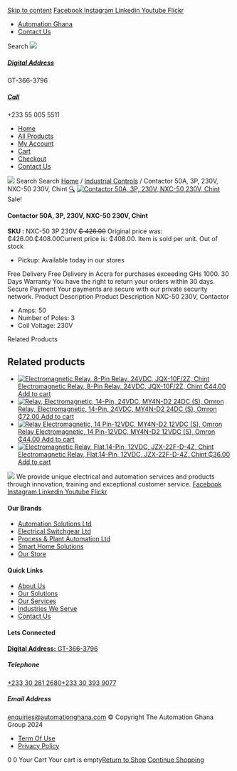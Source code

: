 [Skip to content](https://store.automationghana.com/product/contactor-nxc-50-230v-chint/#content)
[ Facebook ](https://www.facebook.com/automationgh/) [ Instagram ](https://www.instagram.com/automationgh/) [ Linkedin ](https://www.linkedin.com/company/the-automation-ghana-limited/) [ Youtube ](https://www.youtube.com/channel/UCurrRDUSm5oIW39VXjn1u0w) [ Flickr ](https://www.flickr.com/photos/181794037@N07/)
  * [ Automation Ghana ](https://automationghana.com)
  * [ Contact Us ](https://store.automationghana.com/contact/)


Search
[ ![](https://store.automationghana.com/wp-content/uploads/2024/04/Website-TAGG-Logo-BLUE.png) ](https://store.automationghana.com/)
[ ](https://maps.app.goo.gl/m4xeaagWCNbLk4jM6)
#####  [ Digital Address ](https://maps.app.goo.gl/m4xeaagWCNbLk4jM6)
GT-366-3796 
[ ](tel:+233550055511)
#####  [ Call ](tel:+233550055511)
+233 55 005 5511 
  * [Home](https://store.automationghana.com/)
  * [All Products](https://store.automationghana.com/shop/)
  * [My Account](https://store.automationghana.com/my-account/)
  * [Cart](https://store.automationghana.com/cart/)
  * [Checkout](https://store.automationghana.com/checkout/)
  * [Contact Us](https://store.automationghana.com/contact/)


[![](https://store.automationghana.com/wp-content/uploads/2024/04/AutomationGhana_logo_white.png)](https://store.automationghana.com)
Search
Search
[Home](https://store.automationghana.com) / [Industrial Controls](https://store.automationghana.com/product-category/industrial-controls/) / Contactor 50A, 3P, 230V, NXC-50 230V, Chint
[🔍](https://store.automationghana.com/product/contactor-nxc-50-230v-chint/)
[![Contactor 50A, 3P, 230V, NXC-50 230V, Chint](https://store.automationghana.com/wp-content/uploads/2020/04/NXC-40-230V.jpg)](https://store.automationghana.com/wp-content/uploads/2020/04/NXC-40-230V.jpg)
Sale!
####  Contactor 50A, 3P, 230V, NXC-50 230V, Chint 
**SKU :** NXC-50 3P 230V 
~~₵ 426.00~~ Original price was: ₵426.00.₵408.00Current price is: ₵408.00.
Item is sold per unit.
Out of stock
  * Pickup: Available today in our stores


Free Delivery 
Free Delivery in Accra for purchases exceeding GHs 1000. 
30 Days Warranty 
You have the right to return your orders within 30 days. 
Secure Payment 
Your payments are secure with our private security network. 
Product Description
Product Description
NXC-50 230V, Contactor 
  * Amps: 50
  * Number of Poles: 3
  * Coil Voltage: 230V


Related Products 
## Related products
  * [![Electromagnetic Relay, 8-Pin Relay, 24VDC, JQX-10F/2Z, Chint](https://store.automationghana.com/wp-content/uploads/2020/04/11-Pin-Relay-JQX-10F_3Z-220VAC-Chint-2-300x300.jpg)Electromagnetic Relay, 8-Pin Relay, 24VDC, JQX-10F/2Z, Chint ₵44.00 ](https://store.automationghana.com/product/8-pin-relay-jqx-10f-2z-24vdc-chint/)
[Add to cart](https://store.automationghana.com/product/contactor-nxc-50-230v-chint/?add-to-cart=1604)
  * [![Relay, Electromagnetic, 14-Pin, 24VDC, MY4N-D2 24DC \(S\), Omron](https://store.automationghana.com/wp-content/uploads/2020/04/14-Pin-Relay-MY4N-D2-24DC-S-Omron.jpg)Relay, Electromagnetic, 14-Pin, 24VDC, MY4N-D2 24DC (S), Omron ₵72.00 ](https://store.automationghana.com/product/14-pin-relay-my4n-d2-24dc-s-omron/)
[Add to cart](https://store.automationghana.com/product/contactor-nxc-50-230v-chint/?add-to-cart=1601)
  * [![Relay Electromagnetic, 14 Pin-12VDC, MY4N-D2 12VDC \(S\), Omron](https://store.automationghana.com/wp-content/uploads/2020/04/14-Pin-Relay-MY4N-D2-24DC-S-Omron.jpg)Relay Electromagnetic, 14 Pin-12VDC, MY4N-D2 12VDC (S), Omron ₵44.00 ](https://store.automationghana.com/product/14-pin-relay-my4n-d2-12vdc-s-omron/)
[Add to cart](https://store.automationghana.com/product/contactor-nxc-50-230v-chint/?add-to-cart=1600)
  * [![Electromagnetic Relay, Flat,14-Pin, 12VDC, JZX-22F-D-4Z, Chint](https://store.automationghana.com/wp-content/uploads/2020/04/14-Pin-Relay-JZX-22F-D-4Z-24VDC-Chint-300x300.jpg)Electromagnetic Relay, Flat,14-Pin, 12VDC, JZX-22F-D-4Z, Chint ₵36.00 ](https://store.automationghana.com/product/14-pin-relay-jzx-22f-d-4z-12vdc-chint/)
[Add to cart](https://store.automationghana.com/product/contactor-nxc-50-230v-chint/?add-to-cart=1595)


![](https://store.automationghana.com/wp-content/uploads/2024/04/AutomationGhana_logo_white.png)
We provide unique electrical and automation services and products through innovation, training and exceptional customer service.
[ Facebook ](https://www.facebook.com/automationgh/) [ Instagram ](https://www.instagram.com/automationgh/) [ Linkedin ](https://www.linkedin.com/company/the-automation-ghana-limited/) [ Youtube ](https://www.youtube.com/channel/UCurrRDUSm5oIW39VXjn1u0w) [ Flickr ](https://www.flickr.com/photos/181794037@N07/)
#### Our Brands
  * [ Automation Solutions Ltd ](https://store.automationghana.com/product/contactor-nxc-50-230v-chint/)
  * [ Electrical Switchgear Ltd ](https://store.automationghana.com/product/contactor-nxc-50-230v-chint/)
  * [ Process & Plant Automation Ltd ](https://store.automationghana.com/product/contactor-nxc-50-230v-chint/)
  * [ Smart Home Solutions ](https://store.automationghana.com/product/contactor-nxc-50-230v-chint/)
  * [ Our Store ](https://store.automationghana.com/product/contactor-nxc-50-230v-chint/)


#### Quick Links
  * [ About Us ](https://store.automationghana.com/product/contactor-nxc-50-230v-chint/)
  * [ Our Solutions ](https://store.automationghana.com/product/contactor-nxc-50-230v-chint/)
  * [ Our Services ](https://store.automationghana.com/product/contactor-nxc-50-230v-chint/)
  * [ Industries We Serve ](https://store.automationghana.com/product/contactor-nxc-50-230v-chint/)
  * [ Contact Us ](https://store.automationghana.com/product/contactor-nxc-50-230v-chint/)


#### Lets Connected
[**Digital Address:** GT-366-3796](https://maps.app.goo.gl/m4xeaagWCNbLk4jM6)
#####  Telephone 
[ +233 30 281 2680](tel:+233302812680)[+233 30 393 9077](https://store.automationghana.com/product/contactor-nxc-50-230v-chint/+233303939077)
#####  Email Address 
enquiries@automationghana.com 
© Copyright The Automation Ghana Group 2024
  * [ Term Of Use ](https://store.automationghana.com/product/contactor-nxc-50-230v-chint/)
  * [ Privacy Policy ](https://store.automationghana.com/product/contactor-nxc-50-230v-chint/)


0
0
Your Cart
Your cart is empty[Return to Shop](https://store.automationghana.com/shop/)
[Continue Shopping](https://store.automationghana.com/product/contactor-nxc-50-230v-chint/)

